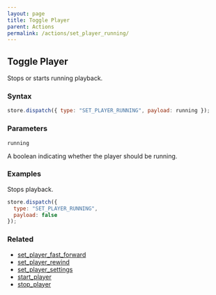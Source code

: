 ```yaml
---
layout: page
title: Toggle Player
parent: Actions
permalink: /actions/set_player_running/
---
```


## Toggle Player

Stops or starts running playback.

### Syntax

```js
store.dispatch({ type: "SET_PLAYER_RUNNING", payload: running });
```

### Parameters

`running`

A boolean indicating whether the player should be running.

### Examples

Stops playback.

```js
store.dispatch({
  type: "SET_PLAYER_RUNNING",
  payload: false
});
```

### Related

- [set_player_fast_forward](./set_player_fast_forward.md)
- [set_player_rewind](./set_player_rewind.md)
- [set_player_settings](./set_player_settings.md)
- [start_player](./start_player.md)
- [stop_player](./stop_player.md)
